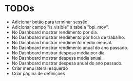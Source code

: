 # TODOs

- Adicionar botão para terminar sessão.
- Adicionar campo "is_visible" à tabela "bpi_mov".
- No Dashboard mostrar rendimento por dia.
- No Dashboard mostrar rendimento por hora de trabalho.
- No Dashboard mostrar rendimento médio mensal.
- No Dashboard mostrar rendimento anual do ano passado.
- No Dashboard mostrar despesa média por dia.
- No Dashboard mostrar despesa média anual.
- No Dashboard mostrar despesa anual do ano passado.
- Criar menu lateral esquerdo
- Criar página de definições
